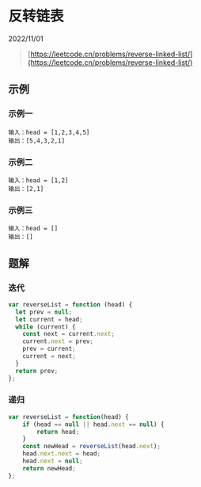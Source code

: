 # 反转链表

2022/11/01

> [https://leetcode.cn/problems/reverse-linked-list/](https://leetcode.cn/problems/reverse-linked-list/)

## 示例

### 示例一

```text
输入：head = [1,2,3,4,5]
输出：[5,4,3,2,1]
```

### 示例二

```text
输入：head = [1,2]
输出：[2,1]
```

### 示例三

```text
输入：head = []
输出：[]
```

## 题解

### 迭代

```javascript
var reverseList = function (head) {
  let prev = null;
  let current = head;
  while (current) {
    const next = current.next;
    current.next = prev;
    prev = current;
    current = next;
  }
  return prev;
};
```

### 递归

```javascript
var reverseList = function(head) {
    if (head == null || head.next == null) {
        return head;
    }
    const newHead = reverseList(head.next);
    head.next.next = head;
    head.next = null;
    return newHead;
};
```
